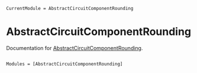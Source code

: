 ```@meta
CurrentModule = AbstractCircuitComponentRounding
```

# AbstractCircuitComponentRounding

Documentation for [AbstractCircuitComponentRounding](https://github.com/KronosTheLate/AbstractCircuitComponentRounding.jl).

```@index
```

```@autodocs
Modules = [AbstractCircuitComponentRounding]
```
